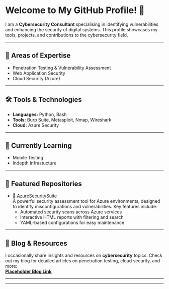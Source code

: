 # Welcome to My GitHub Profile! 👋

I am a **Cybersecurity Consultant** specialising in identifying vulnerabilities and enhancing the security of digital systems. This profile showcases my tools, projects, and contributions to the cybersecurity field.


---

## 🔐 Areas of Expertise
- Penetration Testing & Vulnerability Assessment
- Web Application Security
- Cloud Security (Azure)
---

## 🛠️ Tools & Technologies
- **Languages:** Python, Bash
- **Tools:** Burp Suite, Metasploit, Nmap, Wireshark
- **Cloud:** Azure Security

---

## 🌱 Currently Learning
- Mobile Testing
- Indepth Infrastucture

---

## 📂 Featured Repositories
- [🔗 AzureSecuritySuite](https://github.com/D4rkm4g1c/AzureSecuritySuite)  
  A powerful security assessment tool for Azure environments, designed to identify misconfigurations and vulnerabilities. Key features include:  
  - Automated security scans across Azure services  
  - Interactive HTML reports with filtering and search  
  - YAML-based configurations for easy maintenance



---

## 📖 Blog & Resources
I occasionally share insights and resources on **cybersecurity** topics. Check out my blog for detailed articles on penetration testing, cloud security, and more:  
**[Placeholder Blog Link](https://d4rkm4g1c.github.io/)** 

---


---


